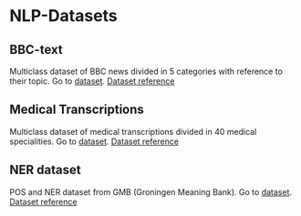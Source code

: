 # NLP-Datasets

## **BBC-text**
Multiclass dataset of BBC news divided in 5 categories with reference to their topic.
Go to [dataset](datasets/bbc-text.csv). [Dataset reference](https://www.kaggle.com/datasets/yufengdev/bbc-fulltext-and-category/code)
 ## **Medical Transcriptions**
Multiclass dataset of medical transcriptions divided in 40 medical specialities.
Go to [dataset](datasets/med_transcripts.csv). [Dataset reference](https://www.kaggle.com/datasets/tboyle10/medicaltranscriptions)
 ## **NER dataset**
POS and NER dataset from GMB (Groningen Meaning Bank).
Go to [dataset](datasets/ner_dataset.csv). [Dataset reference](https://www.kaggle.com/datasets/tboyle10/medicaltranscriptions](https://www.kaggle.com/code/abhinavwalia95/how-to-loading-and-fitting-dataset-to-scikit/input)https://www.kaggle.com/code/abhinavwalia95/how-to-loading-and-fitting-dataset-to-scikit/input)
